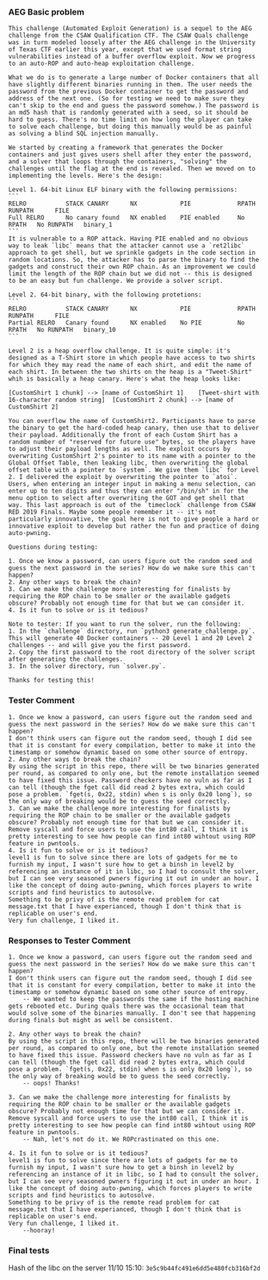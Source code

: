 
### AEG Basic problem

    This challenge (Automated Exploit Generation) is a sequel to the AEG challenge from the CSAW Qualification CTF. The CSAW Quals challenge was in turn modeled loosely after the AEG challenge in the University of Texas CTF earlier this year, except that we used format string vulnerabilities instead of a buffer overflow exploit. Now we progress to an auto-ROP and auto-heap exploitation challenge.

    What we do is to generate a large number of Docker containers that all have slightly different binaries running in them. The user needs the password from the previous Docker container to get the password and address of the next one. (So for testing we need to make sure they can't skip to the end and guess the password somehow.) The password is an md5 hash that is randomly generated with a seed, so it should be hard to guess. There's no time limit on how long the player can take to solve each challenge, but doing this manually would be as painful as solving a blind SQL injection manually.

    We started by creating a framework that generates the Docker containers and just gives users shell after they enter the password, and a solver that loops through the containers, "solving" the challenges until the flag at the end is revealed. Then we moved on to implementing the levels. Here's the design:

    Level 1. 64-bit Linux ELF binary with the following permissions:
    ```
    RELRO           STACK CANARY      NX            PIE             RPATH      RUNPATH      FILE
    Full RELRO      No canary found   NX enabled    PIE enabled     No RPATH   No RUNPATH   binary_1
    ```
    It is vulnerable to a ROP attack. Having PIE enabled and no obvious way to leak `libc` means that the attacker cannot use a `ret2libc` approach to get shell, but we sprinkle gadgets in the code section in random locations. So, the attacker has to parse the binary to find the gadgets and construct their own ROP chain. As an improvement we could limit the length of the ROP chain but we did not -- this is designed to be an easy but fun challenge. We provide a solver script.

    Level 2. 64-bit binary, with the following protetions:
    ```
    RELRO           STACK CANARY      NX            PIE             RPATH      RUNPATH      FILE
    Partial RELRO   Canary found      NX enabled    No PIE          No RPATH   No RUNPATH   binary_10
    ```

    Level 2 is a heap overflow challenge. It is quite simple: it's designed as a T-Shirt store in which people have access to two shirts for which they may read the name of each shirt, and edit the name of each shirt. In between the two shirts on the heap is a "Tweet-Shirt" whih is basically a heap canary. Here's what the heap looks like:

    [CustomShirt 1 chunk] --> [name of CustomShirt 1]    [Tweet-shirt with 16-character random string]  [CustomShirt 2 chunk] --> [name of CustomShirt 2]

    You can overflow the name of CustomShirt2. Participants have to parse the binary to get the hard-coded heap canary, then use that to deliver their payload. Additionally the front of each Custom Shirt has a random number of "reserved for future use" bytes, so the players have to adjust their payload lengths as well. The exploit occurs by overwriting CustomShirt 2's pointer to its name with a pointer to the Global Offset Table, then leaking libc, then overwriting the global offset table with a pointer to `system`. We give them `libc` for Level 2. I delivered the exploit by overwriting the pointer to `atoi`. Users, when entering an integer input in making a menu selection, can enter up to ten digits and thus they can enter "/bin/sh" in for the menu option to select after overwriting the GOT and get shell that way. This last approach is out of the `timeclock` challenge from CSAW RED 2019 Finals. Maybe some people remember it -- it's not particularly innovative, the goal here is not to give people a hard or innovative exploit to develop but rather the fun and practice of doing auto-pwning.

    Questions during testing:

    1. Once we know a password, can users figure out the random seed and guess the next password in the series? How do we make sure this can't happen? 
    2. Any other ways to break the chain?
    3. Can we make the challenge more interesting for finalists by requiring the ROP chain to be smaller or the available gadgets obscure? Probably not enough time for that but we can consider it.
    4. Is it fun to solve or is it tedious?

    Note to tester: If you want to run the solver, run the following:
    1. In the `challenge` directory, run `python3 generate_challenge.py`. This will generate 40 Docker containers -- 20 Level 1 and 20 Level 2 challenges -- and will give you the first password.
    2. Copy the first password to the root directory of the solver script after generating the challenges.
    3. In the solver directory, run `solver.py`.

    Thanks for testing this!

### Tester Comment
    1. Once we know a password, can users figure out the random seed and guess the next password in the series? How do we make sure this can't happen? 
    I don't think users can figure out the random seed, though I did see that it is constant for every compilation, better to make it into the timestamp or somehow dynamic based on some other source of entropy.
    2. Any other ways to break the chain?
    By using the script in this repo, there will be two binaries generated per round, as compared to only one, but the remote installation seemed to have fixed this issue. Password checkers have no vuln as far as I can tell (though the fget call did read 2 bytes extra, which could pose a problem. `fget(s, 0x22, stdin) when s is only 0x20 long`), so the only way of breaking would be to guess the seed correctly.
    3. Can we make the challenge more interesting for finalists by requiring the ROP chain to be smaller or the available gadgets obscure? Probably not enough time for that but we can consider it.
    Remove syscall and force users to use the int80 call, I think it is pretty interesting to see how people can find int80 wihtout using ROP feature in pwntools.
    4. Is it fun to solve or is it tedious?
    level1 is fun to solve since there are lots of gadgets for me to furnish my input, I wasn't sure how to get a binsh in level2 by referencing an instance of it in libc, so I had to consult the solver, but I can see very seasoned pwners figuring it out in under an hour. I like the concept of doing auto-pwning, which forces players to write scripts and find heuristics to autosolve.
    Something to be privy of is the remote read problem for cat message.txt that I have experianced, though I don't think that is replicable on user's end.
    Very fun challenge, I liked it.

### Responses to Tester Comment
    1. Once we know a password, can users figure out the random seed and guess the next password in the series? How do we make sure this can't happen? 
    I don't think users can figure out the random seed, though I did see that it is constant for every compilation, better to make it into the timestamp or somehow dynamic based on some other source of entropy.
        -- We wanted to keep the passwords the same if the hosting machine gets rebooted etc. During quals there was the occasional team that would solve some of the binaries manually. I don't see that happening during finals but might as well be consistent.

    2. Any other ways to break the chain?
    By using the script in this repo, there will be two binaries generated per round, as compared to only one, but the remote installation seemed to have fixed this issue. Password checkers have no vuln as far as I can tell (though the fget call did read 2 bytes extra, which could pose a problem. `fget(s, 0x22, stdin) when s is only 0x20 long`), so the only way of breaking would be to guess the seed correctly.
        -- oops! Thanks!

    3. Can we make the challenge more interesting for finalists by requiring the ROP chain to be smaller or the available gadgets obscure? Probably not enough time for that but we can consider it.
    Remove syscall and force users to use the int80 call, I think it is pretty interesting to see how people can find int80 wihtout using ROP feature in pwntools.
        -- Nah, let's not do it. We ROPcrastinated on this one.

    4. Is it fun to solve or is it tedious?
    level1 is fun to solve since there are lots of gadgets for me to furnish my input, I wasn't sure how to get a binsh in level2 by referencing an instance of it in libc, so I had to consult the solver, but I can see very seasoned pwners figuring it out in under an hour. I like the concept of doing auto-pwning, which forces players to write scripts and find heuristics to autosolve.
    Something to be privy of is the remote read problem for cat message.txt that I have experianced, though I don't think that is replicable on user's end.
    Very fun challenge, I liked it.
        --hooray!

### Final tests
Hash of the libc on the server 11/10 15:10: `3e5c9b44fc491e6dd5e480fcb316bf2d`